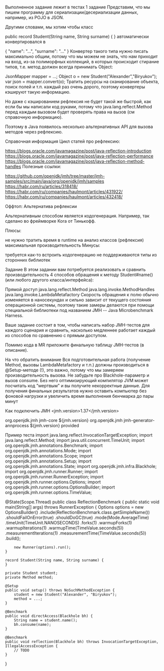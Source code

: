Выполненное задание лежит в тестах
1 задание
Представим, что мы пишем программу для сериализации/десериализации данных, например, из POJO в JSON.

Другими словами, мы хотим чтобы класс

public record Student(String name, String surname) { }
автоматически конвертировался в

{
"name": "...",
"surname": "..."
}
Конвертер такого типа нужно писать максимально общим, потому что мы можем не знать, что нам приходит на вход, из-за полиморфных коллекций, в которых происходит стирание типов, т.е. метод должен всегда принимать Object:

JsonMapper mapper = ...;
Object o = new Student("Alexander","Biryukov");
var json = mapper.convert(o);
Тратить ресурсы на сканирование объекта, поиск полей и т.п. каждый раз очень дорого, поэтому конвертеры кэшируют такую информацию.

Но даже с кэшированием рефлексия не будет такой же быстрой, как если бы мы написали код руками, потому что java.lang.reflect.Method перед каждым вызовом будет проверять права на вызов (см справочную информацию).

Поэтому в Java появилось несколько альтернативных API для вызова методов через рефлексию.


Справочная информация
Цикл статей про рефлексию:

https://blogs.oracle.com/javamagazine/post/java-reflection-introduction
https://blogs.oracle.com/javamagazine/post/java-reflection-performance
https://blogs.oracle.com/javamagazine/post/java-reflection-method-handles
Полезные ссылки:

https://github.com/openjdk/jmh/tree/master/jmh-samples/src/main/java/org/openjdk/jmh/samples
https://habr.com/ru/articles/318418/
https://habr.com/ru/companies/haulmont/articles/431922/
https://habr.com/ru/companies/haulmont/articles/432418/


Оффтоп: Альтернатива рефлексии

Альтернативным способом является кодогенерация. Например, так сделано во фреймворке Kora от Тинькофф.

Плюсы:

не нужно тратить время в runtime на анализ классов (рефлексия)
максимальная производительность
Минусы:

требуется как-то встроить кодогенерацию
не поддерживаются типы из сторонних библиотек

Задание
В этом задании вам потребуется реализовать и сравнить производительность 4 способов обращения к методу Student#name() (или любого другого класса/интерфейса):

Прямой доступ
java.lang.reflect.Method
java.lang.invoke.MethodHandles
java.lang.invoke.LambdaMetafactory
Скорость обращения к полю обычно изменяется в наносекундах и сильно зависит от текущего состояния операционной системы, поэтому такие замеры делаются при помощи специальной библиотеки под названием JMH -- Java Microbenchmark Harness.

Ваше задание состоит в том, чтобы написать набор JMH-тестов для каждого сценария и сравнить, насколько медленнее работает каждый из способов по сравнению с прямым доступом.

Помимо кода в MR приложите финальную таблицу JMH-тестов (в описание).


На что обратить внимание
Вся подготовительная работа (получение Method, вызовы LambdaMetafactory и т.п.) должны производиться в @Setup-методе (!), это важно, потому что мы замеряем производительность вызова.
Не забудьте про Blackhole-параметр и вызов consume. Без него оптимизирующий компилятор JVM может посчитать код "мертвым" и вы получите некорректные данные.
Для получения финальных результатов нужно оставить компьютер без фоновой нагрузки и увеличить время выполнения бенчмарка до пары минут

Как подключить JMH
<properties>
<jmh.version>1.37</jmh.version>
</properties>

<dependencies>
    <!-- JMH -->
   <dependency>
      <groupId>org.openjdk.jmh</groupId>
      <artifactId>jmh-core</artifactId>
      <version>${jmh.version}</version>
   </dependency>
   <dependency>
      <groupId>org.openjdk.jmh</groupId>
      <artifactId>jmh-generator-annprocess</artifactId>
      <version>${jmh.version}</version>
      <scope>provided</scope>
   </dependency>
</dependencies>

Пример теста
import java.lang.reflect.InvocationTargetException;
import java.lang.reflect.Method;
import java.util.concurrent.TimeUnit;
import org.openjdk.jmh.annotations.Benchmark;
import org.openjdk.jmh.annotations.Mode;
import org.openjdk.jmh.annotations.Scope;
import org.openjdk.jmh.annotations.Setup;
import org.openjdk.jmh.annotations.State;
import org.openjdk.jmh.infra.Blackhole;
import org.openjdk.jmh.runner.Runner;
import org.openjdk.jmh.runner.RunnerException;
import org.openjdk.jmh.runner.options.Options;
import org.openjdk.jmh.runner.options.OptionsBuilder;
import org.openjdk.jmh.runner.options.TimeValue;

@State(Scope.Thread)
public class ReflectionBenchmark {
public static void main(String[] args) throws RunnerException {
Options options = new OptionsBuilder()
.include(ReflectionBenchmark.class.getSimpleName())
.shouldFailOnError(true)
.shouldDoGC(true)
.mode(Mode.AverageTime)
.timeUnit(TimeUnit.NANOSECONDS)
.forks(1)
.warmupForks(1)
.warmupIterations(1)
.warmupTime(TimeValue.seconds(5))
.measurementIterations(1)
.measurementTime(TimeValue.seconds(5))
.build();

        new Runner(options).run();
    }

    record Student(String name, String surname) {
    }

    private Student student;
    private Method method;

    @Setup
    public void setup() throws NoSuchMethodException {
        student = new Student("Alexander", "Biryukov");
        method = ...;
    }

    @Benchmark
    public void directAccess(Blackhole bh) {
        String name = student.name();
        bh.consume(name);
    }

    @Benchmark
    public void reflection(Blackhole bh) throws InvocationTargetException, IllegalAccessException {
        // TODO
    }
}
